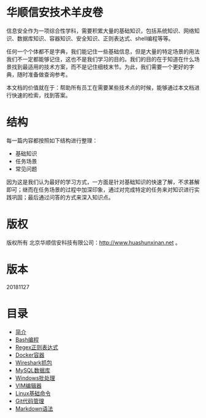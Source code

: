 # 华顺信安技术羊皮卷

信息安全作为一项综合性学科，需要积累大量的基础知识，包括系统知识、网络知识、数据库知识、容器知识、安全知识、正则表达式、shell编程等等。

任何一个个体都不是字典，我们能记住一些基础信息，但是大量的特定场景的用法我们不一定都能够记住，这也不是我们学习的目的。我们的目的在于知道在什么场景找到最适用的技术方案，而不是记住细枝末节。为此，我们需要一个更好的字典，随时准备做查询参考。

本文档的价值就在于：帮助所有员工在需要某些技术点的时候，能够通过本文档进行快速的检索，找到答案。

# 结构

每一篇内容都按照如下结构进行整理：
* 基础知识
* 任务场景
* 常见问题

因为这是我们认为最好的学习方式，一方面是针对基础知识的快速了解，不求甚解即可；继而在任务场景的过程中加深印象，通过对完成特定的任务来对知识进行实践巩固；最后通过问答的方式来深入知识点。

# 版权
版权所有 北京华顺信安科技有限公司：http://www.huashunxinan.net 。

# 版本
20181127

# 目录
* [简介](README.md)
* [Bash编程](bash-cheatsheet.md)
* [Regex正则表达式](regexzheng-ze-biao-da-shi.md)
* [Docker容器](docker.md)
* [Wireshark抓包](wiresharkzhua-bao.md)
* [MySQL数据库](mysql.md)
* [Windows批处理](windowspi-chu-li.md)
* [VIM编辑器](vim.md)
* [Linux基础命令](linuxji-chu-ming-ling.md)
* [Git代码管理](git.md)
* [Markdown语法](markdownbian-ji-yu-fa.md)